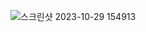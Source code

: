 ![스크린샷 2023-10-29 154913](https://github.com/GooDongWoo/algorithm_study/assets/59087923/bbaab321-d26a-4ad0-81a2-4cde4378b044)
